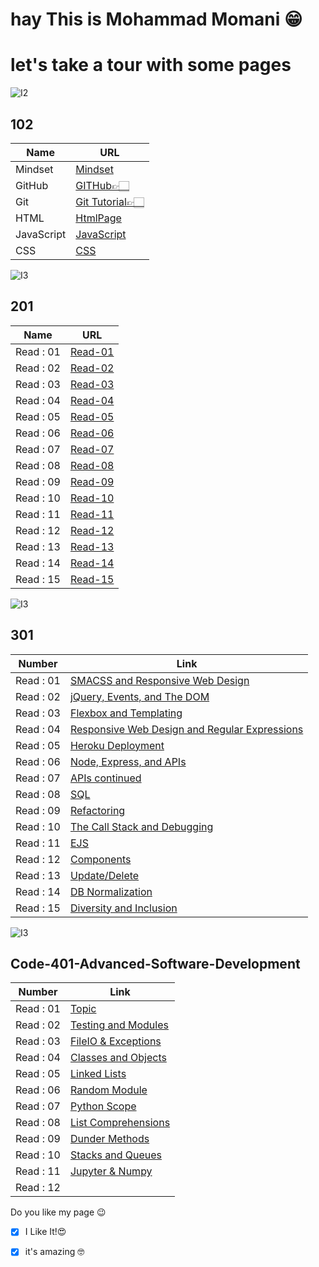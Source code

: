 
# hay This is Mohammad Momani 😁


# let's take a tour with some pages


![I2](https://external-preview.redd.it/TtvvGviy25Kg_Z4SchFRUCdUGL8aukkM-vLPkV2qynU.png?auto=webp&s=66ba75dcc87d35738be1cb26ec1359029531ce21)

## 102

Name | URL
------------ | -------------
Mindset | [Mindset](https://m7madmomani.github.io/reading-notes/Mindset)
GitHub | [GITHub👉🏻](https://m7madmomani.github.io/reading-notes/repo)
Git | [Git Tutorial👉🏻](https://m7madmomani.github.io/reading-notes/RepoGitTutorial)
HTML | [HtmlPage](https://m7madmomani.github.io/reading-notes/HtmlPage)
JavaScript | [JavaScript](https://m7madmomani.github.io/reading-notes/JSfile)
CSS | [CSS](https://m7madmomani.github.io/reading-notes/CSS_note)


![I3](https://www.angelsnumbers.com/wp-content/uploads/2019/03/201.jpg)
## 201





Name | URL
------------ | -------------
Read : 01 | [Read-01](https://m7madmomani2.github.io/reading-notes2/code-201/class-01)
Read : 02 | [Read-02](https://m7madmomani2.github.io/reading-notes2/code-201/class-02)
Read : 03 | [Read-03](https://m7madmomani2.github.io/reading-notes2/code-201/class-03)
Read : 04 | [Read-04](https://m7madmomani2.github.io/reading-notes2/code-201/class-04)
Read : 05 | [Read-05](https://m7madmomani2.github.io/reading-notes2/code-201/class-05)
Read : 06 | [Read-06](https://m7madmomani2.github.io/reading-notes2/code-201/class-06)
Read : 07 | [Read-07](https://m7madmomani2.github.io/reading-notes2/code-201/class-07)
Read : 08 | [Read-08](https://m7madmomani2.github.io/reading-notes2/code-201/class-08)
Read : 09 | [Read-09](https://m7madmomani2.github.io/reading-notes2/code-201/class-09)
Read : 10 | [Read-10](https://m7madmomani2.github.io/reading-notes2/code-201/class-10)
Read : 11 | [Read-11](https://m7madmomani2.github.io/reading-notes2/code-201/class-11)
Read : 12 | [Read-12](https://m7madmomani2.github.io/reading-notes2/code-201/class-12)
Read : 13 | [Read-13](https://m7madmomani2.github.io/reading-notes2/code-201/class-13)
Read : 14 | [Read-14](https://m7madmomani2.github.io/reading-notes2/code-201/class-14)
Read : 15 | [Read-15](https://m7madmomani2.github.io/reading-notes2/code-201/class-15)


![I3](https://www.omdream.com/wp-content/uploads/301-redireccion.jpg)

## 301

Number | Link
------------ | -------------
Read : 01 | [SMACSS and Responsive Web Design](https://m7madmomani2.github.io/reading-notes2/code-301/class1) 
Read : 02 | [jQuery, Events, and The DOM](https://m7madmomani2.github.io/reading-notes2/code-301/class2)
Read : 03 | [Flexbox and Templating](https://m7madmomani2.github.io/reading-notes2/code-301/class3)
Read : 04 | [Responsive Web Design and Regular Expressions](https://m7madmomani2.github.io/reading-notes2/code-301/class4)
Read : 05 | [Heroku Deployment](https://m7madmomani2.github.io/reading-notes2/code-301/class5)
Read : 06 | [Node, Express, and APIs](https://m7madmomani2.github.io/reading-notes2/code-301/class6)
Read : 07 | [APIs continued](https://m7madmomani2.github.io/reading-notes2/code-301/class7)
Read : 08 | [SQL](https://m7madmomani2.github.io/reading-notes2/code-301/class8)
Read : 09 | [Refactoring](https://m7madmomani2.github.io/reading-notes2/code-301/class9)
Read : 10 | [The Call Stack and Debugging](https://m7madmomani2.github.io/reading-notes2/code-301/class10)
Read : 11 | [EJS](https://m7madmomani2.github.io/reading-notes2/code-301/class11)
Read : 12 | [Components](https://m7madmomani2.github.io/reading-notes2/code-301/class12)
Read : 13 | [Update/Delete](https://m7madmomani2.github.io/reading-notes2/code-301/class13)
Read : 14 | [DB Normalization](https://m7madmomani2.github.io/reading-notes2/code-301/class14)
Read : 15 | [Diversity and Inclusion](https://m7madmomani2.github.io/reading-notes2/code-301/class15)


![I3](https://cdn.shopify.com/s/files/1/2374/6531/files/401_Logo_Final-02.png?height=628&pad_color=62c0bf&v=1572444567&width=1200)


## Code-401-Advanced-Software-Development

Number | Link
------------ | -------------
Read : 01 | [Topic](https://m7madmomani2.github.io/reading-notes2/Code-401-Advanced-Software-Development/class1)
Read : 02 | [Testing and Modules](https://m7madmomani2.github.io/reading-notes2/Code-401-Advanced-Software-Development/class2)
Read : 03 | [FileIO & Exceptions](https://m7madmomani2.github.io/reading-notes2/Code-401-Advanced-Software-Development/class3)
Read : 04 | [Classes and Objects](https://m7madmomani2.github.io/reading-notes2/Code-401-Advanced-Software-Development/class4)
Read : 05 | [Linked Lists](https://m7madmomani2.github.io/reading-notes2/Code-401-Advanced-Software-Development/class5)
Read : 06 | [Random Module](https://m7madmomani2.github.io/reading-notes2/Code-401-Advanced-Software-Development/class6)
Read : 07 | [Python Scope](https://m7madmomani2.github.io/reading-notes2/Code-401-Advanced-Software-Development/class7)
Read : 08 | [List Comprehensions](https://m7madmomani2.github.io/reading-notes2/Code-401-Advanced-Software-Development/class8)
Read : 09 | [Dunder Methods](https://m7madmomani2.github.io/reading-notes2/Code-401-Advanced-Software-Development/class9)
Read : 10 | [Stacks and Queues](https://m7madmomani2.github.io/reading-notes2/Code-401-Advanced-Software-Development/class10)
Read : 11 | [Jupyter & Numpy](https://m7madmomani2.github.io/reading-notes2/Code-401-Advanced-Software-Development/class11)
Read : 12 | [](https://m7madmomani2.github.io/reading-notes2/Code-401-Advanced-Software-Development/class12)







Do you like my page 😉
- [x] I Like It!😍
- [x] it's amazing 🤓

